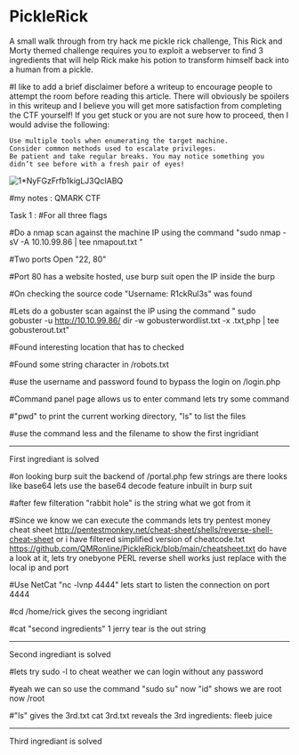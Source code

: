 # PickleRick
A small walk through from try hack me pickle rick challenge, This Rick and Morty themed challenge requires you to exploit a webserver to find 3 ingredients that will help Rick make his potion to transform himself back into a human from a pickle.


#I like to add a brief disclaimer before a writeup to encourage people to attempt the room before reading this article. There will obviously be spoilers in this writeup and I believe you will get more satisfaction from completing the CTF yourself! If you get stuck or you are not sure how to proceed, then I would advise the following:

    Use multiple tools when enumerating the target machine.
    Consider common methods used to escalate privileges.
    Be patient and take regular breaks. You may notice something you didn’t see before with a fresh pair of eyes!
    
    
![1*NyFGzFrfb1kigLJ3QcIABQ](https://user-images.githubusercontent.com/79510640/119017388-f4384d80-b968-11eb-8b6a-5819e9335f1e.png)

#my notes : 
QMARK CTF

Task 1 :
#For all three flags

#Do a nmap scan against the machine IP using the command  "sudo nmap -sV -A 10.10.99.86 | tee nmapout.txt "

#Two ports Open "22, 80"

#Port 80 has a website hosted, use burp suit open the IP inside the burp

#On checking the source code  "Username: R1ckRul3s" was found

#Lets do a gobuster scan against the IP using the command   " sudo gobuster -u http://10.10.99.86/ dir -w gobusterwordlist.txt -x .txt,php | tee gobusterout.txt"

#Found interesting location that has to checked 

#Found some string character in /robots.txt

#use the username and password found to bypass the login on /login.php

#Command panel page allows us to enter command lets try some command 

#"pwd" to print the current working directory, "ls" to list the files

#use the command less and the filename to show the first ingridiant



-----------------------------------------------------------------------------
First ingrediant is solved

#on looking burp suit the backend of /portal.php few strings are there looks like base64 lets use the base64 decode feature inbuilt in burp suit

#after few filteration "rabbit hole" is the string what we got from it

#Since we know we can execute the commands lets try pentest money cheat sheet http://pentestmonkey.net/cheat-sheet/shells/reverse-shell-cheat-sheet or i have  filtered simplified version of cheatcode.txt https://github.com/QMRonline/PickleRick/blob/main/cheatsheet.txt do have a look at it, lets try onebyone PERL reverse shell works just replace with the local ip and port 

#Use NetCat "nc -lvnp 4444" lets start to listen the connection on port 4444 

#cd /home/rick gives the secong ingridiant 

#cat "second ingredients" 1 jerry tear is the out string


-----------------------------------------------------------------------------
Second ingrediant is solved

#lets try sudo -l to cheat weather we can login without any password

#yeah we can so use the command "sudo su"  now  "id" shows we are root now /root

#"ls" gives the 3rd.txt cat 3rd.txt reveals the 3rd ingredients: fleeb juice

-----------------------------------------------------------------------------
Third ingrediant is solved
